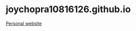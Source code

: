 # joychopra10816126.github.io

<a href="https://joychopra10816126.github.io/" target="_blank">
  Personal website
</a>
